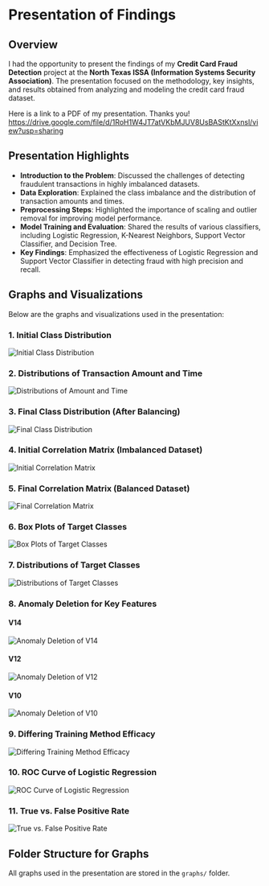 # Presentation of Findings

## Overview

I had the opportunity to present the findings of my **Credit Card Fraud Detection** project at the **North Texas ISSA (Information Systems Security Association)**. The presentation focused on the methodology, key insights, and results obtained from analyzing and modeling the credit card fraud dataset.

Here is a link to a PDF of my presentation. Thanks you!
https://drive.google.com/file/d/1RoH1W4JT7atVKbMJUV8UsBAStKtXxnsl/view?usp=sharing

## Presentation Highlights

- **Introduction to the Problem**: Discussed the challenges of detecting fraudulent transactions in highly imbalanced datasets.
- **Data Exploration**: Explained the class imbalance and the distribution of transaction amounts and times.
- **Preprocessing Steps**: Highlighted the importance of scaling and outlier removal for improving model performance.
- **Model Training and Evaluation**: Shared the results of various classifiers, including Logistic Regression, K-Nearest Neighbors, Support Vector Classifier, and Decision Tree.
- **Key Findings**: Emphasized the effectiveness of Logistic Regression and Support Vector Classifier in detecting fraud with high precision and recall.

## Graphs and Visualizations

Below are the graphs and visualizations used in the presentation:

### 1. Initial Class Distribution
![Initial Class Distribution](https://raw.githubusercontent.com/AryanPillai2007/Credit-Card-Fraud-Detection/refs/heads/main/graphs/Initial%20Class%20Distributions.png)

### 2. Distributions of Transaction Amount and Time
![Distributions of Amount and Time](https://raw.githubusercontent.com/AryanPillai2007/Credit-Card-Fraud-Detection/refs/heads/main/graphs/Distributions%20of%20Amount%20and%20Time.png)

### 3. Final Class Distribution (After Balancing)
![Final Class Distribution](https://raw.githubusercontent.com/AryanPillai2007/Credit-Card-Fraud-Detection/refs/heads/main/graphs/Final%20Class%20Distributions.png)

### 4. Initial Correlation Matrix (Imbalanced Dataset)
![Initial Correlation Matrix](https://raw.githubusercontent.com/AryanPillai2007/Credit-Card-Fraud-Detection/refs/heads/main/graphs/Initial%20Correlation%20Matrix.png)

### 5. Final Correlation Matrix (Balanced Dataset)
![Final Correlation Matrix](https://raw.githubusercontent.com/AryanPillai2007/Credit-Card-Fraud-Detection/refs/heads/main/graphs/Final%20Correlation%20Matrix.png)

### 6. Box Plots of Target Classes
![Box Plots of Target Classes](https://raw.githubusercontent.com/AryanPillai2007/Credit-Card-Fraud-Detection/refs/heads/main/graphs/Box%20Plots%20of%20Target%20Classes.png)

### 7. Distributions of Target Classes
![Distributions of Target Classes](https://raw.githubusercontent.com/AryanPillai2007/Credit-Card-Fraud-Detection/refs/heads/main/graphs/Distributions%20of%20Target%20Classes.png)

### 8. Anomaly Deletion for Key Features
#### V14
![Anomaly Deletion of V14](https://raw.githubusercontent.com/AryanPillai2007/Credit-Card-Fraud-Detection/refs/heads/main/graphs/Anomaly%20Deletion%20of%20V14.png)

#### V12
![Anomaly Deletion of V12](https://raw.githubusercontent.com/AryanPillai2007/Credit-Card-Fraud-Detection/refs/heads/main/graphs/Anomaly%20Deletion%20of%20V12.png)

#### V10
![Anomaly Deletion of V10](https://raw.githubusercontent.com/AryanPillai2007/Credit-Card-Fraud-Detection/refs/heads/main/graphs/Anomaly%20Deletion%20of%20V10.png)

### 9. Differing Training Method Efficacy
![Differing Training Method Efficacy](https://raw.githubusercontent.com/AryanPillai2007/Credit-Card-Fraud-Detection/refs/heads/main/graphs/Differing%20Training%20Method%20Efficacy.png)

### 10. ROC Curve of Logistic Regression
![ROC Curve of Logistic Regression](https://raw.githubusercontent.com/AryanPillai2007/Credit-Card-Fraud-Detection/refs/heads/main/graphs/ROC%20Curve%20of%20Logistic%20Regression.png)

### 11. True vs. False Positive Rate
![True vs. False Positive Rate](https://raw.githubusercontent.com/AryanPillai2007/Credit-Card-Fraud-Detection/refs/heads/main/graphs/True%20V.%20False%20Positive%20Rate.png)

## Folder Structure for Graphs

All graphs used in the presentation are stored in the `graphs/` folder.
